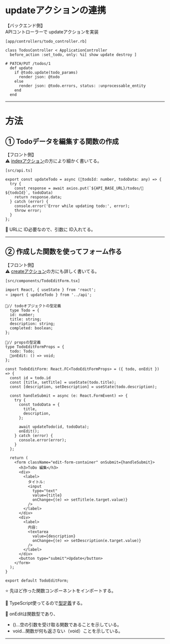 # updateアクションの連携
【バックエンド側】  
APIコントローラーで updateアクションを実装
~~~
[app/controllers/todo_controller.rb]

class TodosController < ApplicationController
  before_action :set_todo, only: %i[ show update destroy ]

# PATCH/PUT /todos/1
  def update
    if @todo.update(todo_params)
      render json: @todo
    else
      render json: @todo.errors, status: :unprocessable_entity
    end
  end
~~~
***

# 方法
## ① Todoデータを編集する関数の作成
【フロント側】  
⚠️ [indexアクション](https://github.com/Tarara33/TIL/blob/main/Rails/API/%E5%AE%9F%E8%A3%85%E4%BE%8B/Todo%E3%82%A2%E3%83%97%E3%83%AA/index%E3%82%A2%E3%82%AF%E3%82%B7%E3%83%A7%E3%83%B3%E3%81%AE%E9%80%A3%E6%90%BA.md)の方により細かく書いてる。
~~~
[src/api.ts]

export const updateTodo = async (💛todoId: number, todoData: any) => {
  try {
    const response = await axios.put(`${API_BASE_URL}/todos/💛${todoId}`, todoData)
    return response.data;
  } catch (error) {
    console.error('Error while updating todo:', error);
    throw error;
  }
};
~~~
💛 URLに ID必要なので、引数に ID入れてる。
***

## ② 作成した関数を使ってフォーム作る
【フロント側】    
⚠️ [createアクション](https://github.com/Tarara33/TIL/blob/main/Rails/API/%E5%AE%9F%E8%A3%85%E4%BE%8B/Todo%E3%82%A2%E3%83%97%E3%83%AA/create%E3%82%A2%E3%82%AF%E3%82%B7%E3%83%A7%E3%83%B3%E3%81%AE%E9%80%A3%E6%90%BA.md)の方にも詳しく書いてる。
~~~
[src/components/TodoEditForm.tsx]

import React, { useState } from 'react';
⭐️ import { updateTodo } from '../api';

🚀// todoオブジェクトの型定義
  type Todo = {
  id: number;
  title: string;
  description: string;
  completed: boolean;
};

🚀// propsの型定義
type TodoEditFormProps = {
  todo: Todo;
  🧡onEdit: () => void;
};

const TodoEditForm: React.FC<TodoEditFormProps> = ({ todo, onEdit }) => {
  const id = todo.id
  const [title, setTitle] = useState(todo.title);
  const [description, setDescription] = useState(todo.description);

  const handleSubmit = async (e: React.FormEvent) => {
    try {
      const todoData = {
        title,
        description,
      };

      await updateTodo(id, todoData);
      onEdit();
    } catch (error) {
      console.error(error);
    }
  };

  return (
    <form className="edit-form-container" onSubmit={handleSubmit}>
      <h3>ToDo 編集</h3>
      <div>
        <label>
          タイトル:
          <input
            type="text"
            value={title}
            onChange={(e) => setTitle(e.target.value)}
          />
        </label>
      </div>
      <div>
        <label>
          内容:
          <textarea
            value={description}
            onChange={(e) => setDescription(e.target.value)}
          />
        </label>
      </div>
      <button type="submit">Update</button>
    </form>
  );
}

export default TodoEditForm;
~~~
⭐️ 先ほど作った関数コンポーネントをインポートする。

🚀 TypeScript使ってるので[型定義](https://github.com/Tarara33/TIL/blob/main/React/TypeScript%E3%82%92%E4%BD%BF%E3%81%A3%E3%81%9F%20react.md)する。

🧡 onEditは関数型であり、  
- ()...空の引数を受け取る関数であることを示している。
- void...関数が何も返さない（void）ことを示している。
***
